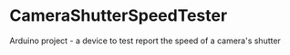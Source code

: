 # CameraShutterSpeedTester
Arduino project - a device to test report the speed of a camera's shutter
